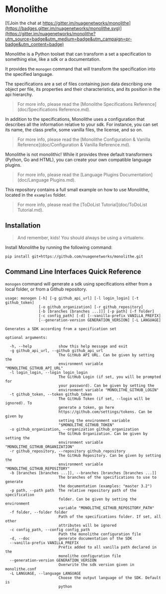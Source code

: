 # Monolithe

[![Join the chat at https://gitter.im/nuagenetworks/monolithe](https://badges.gitter.im/nuagenetworks/monolithe.svg)](https://gitter.im/nuagenetworks/monolithe?utm_source=badge&utm_medium=badge&utm_campaign=pr-badge&utm_content=badge)

Monolithe is a Python toolset that can transform a set a specification to something else, like a sdk or a documentation.

It provides the `monogen` command that will transform the specification into the specified language.

The specifications are a set of files containing json data describing one object per file, its properties and their characteristics, and its position in the api hierarchy.

> For more info, please read the [Monolithe Specifications Reference](doc/Specifications Reference.md).

In addition to the specifications, Monolithe uses a configuration that describes all the information relative to your sdk. For instance, you can set its name, the class prefix, some vanilla files, the license, and so on.

> For more info, please read the [Monolithe Configuration & Vanilla Reference](doc/Configuration & Vanilla Reference.md).

Monolithe is not monolithic! While it provides three default transformers (Python, Go and HTML), you can create your own compatible language plugins. 

> For more info, please read the [Language Plugins Documentation](doc/Language Plugins.md).

This repository contains a full small example on how to use Monolithe, located in the `examples` folder.

> For more info, please read the [ToDoList Tutorial](doc/ToDoList Tutorial.md). 

## Installation

> And remember, kids! You should always be using a virtualenv.

Install Monolithe by running the following command:

    pip install git+https://github.com/nuagenetworks/monolithe.git


## Command Line Interfaces Quick Reference

`monogen` command will generate a sdk using specifications either from a local folder, or from a Github repository.

```
usage: monogen [-h] [-g github_api_url] [-l login_login] [-t github_token]
               [-o github_organization] [-r github_repository]
               [-b [branches [branches ...]]] [-p path] [-f folder]
               [-c config_path] [-d] [--vanilla-prefix VANILLA_PREFIX]
               [--generation-version GENERATION_VERSION] [-L LANGUAGE]

Generates a SDK according from a specification set

optional arguments:

  -h, --help            show this help message and exit
  -g github_api_url, --github github_api_url
                        The GitHub API URL. Can be given by setting the
                        environment variable "MONOLITHE_GITHUB_API_URL"
  -l login_login, --login login_login
                        The GitHub Login (if set, you will be prompted for
                        your password). Can be given by setting the
                        environment variable "MONOLITHE_GITHUB_LOGIN"
  -t github_token, --token github_token
                        The GitHub Token (if set, --login will be ignored). To
                        generate a token, go here
                        https://github.com/settings/tokens. Can be given by
                        setting the environment variable
                        "$MONOLITHE_GITHUB_TOKEN"
  -o github_organization, --organization github_organization
                        The GitHub Organization. Can be given by setting the
                        environment variable "MONOLITHE_GITHUB_ORGANIZATION"
  -r github_repository, --repository github_repository
                        The GitHub Repository. Can be given by setting the
                        environment variable "MONOLITHE_GITHUB_REPOSITORY"
  -b [branches [branches ...]], --branches [branches [branches ...]]
                        The branches of the specifications to use to generate
                        the documentation (examples: "master 3.2")
  -p path, --path path  The relative repository path of the specification
                        folder. Can be given by setting the environment
                        variable "MONOLITHE_GITHUB_REPOSITORY_PATH"
  -f folder, --folder folder
                        Path of the specifications folder. If set, all other
                        attributes will be ignored
  -c config_path, --config config_path
                        Path the monolithe configuration file
  -d, --doc             generate documentation of the SDK
  --vanilla-prefix VANILLA_PREFIX
                        Prefix added to all vanilla path declared in the
                        monolithe configuration file
  --generation-version GENERATION_VERSION
                        Overwrite the sdk version given in monolithe.conf
  -L LANGUAGE, --language LANGUAGE
                        Choose the output language of the SDK. Default is
                        python
```
